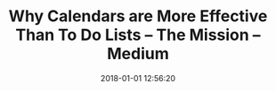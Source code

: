 ---
date: 2018-01-01 12:56:20
link:
  source: pocket
  source_url: https://getpocket.com
  text: "Why Calendars are More Effective Than To Do Lists \u2013 The Mission \u2013\
    \ Medium"
  url: https://medium.com/the-mission/why-calendars-are-more-effective-than-to-do-lists-9bc6ce3bee50
slug: why-calendars-are-more-effective-than-to-do-lists-the-mission-medium
source: pocket
title: "Why Calendars are More Effective Than To Do Lists \u2013 The Mission \u2013\
  \ Medium"
---